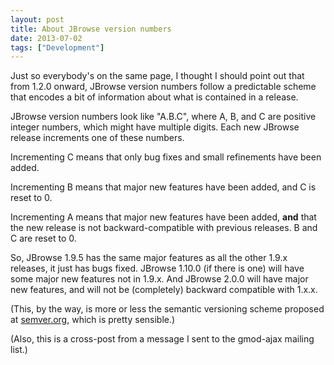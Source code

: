```yaml
---
layout: post
title: About JBrowse version numbers
date: 2013-07-02
tags: ["Development"]
---
```


Just so everybody's on the same page, I thought I should point out that from
1.2.0 onward, JBrowse version numbers follow a predictable scheme that encodes a
bit of information about what is contained in a release.

JBrowse version numbers look like "A.B.C", where A, B, and C are positive
integer numbers, which might have multiple digits. Each new JBrowse release
increments one of these numbers.

Incrementing C means that only bug fixes and small refinements have been added.

Incrementing B means that major new features have been added, and C is reset
to 0.

Incrementing A means that major new features have been added, **and** that the
new release is not backward-compatible with previous releases. B and C are reset
to 0.

So, JBrowse 1.9.5 has the same major features as all the other 1.9.x releases,
it just has bugs fixed. JBrowse 1.10.0 (if there is one) will have some major
new features not in 1.9.x. And JBrowse 2.0.0 will have major new features, and
will not be (completely) backward compatible with 1.x.x.

(This, by the way, is more or less the semantic versioning scheme proposed at
[semver.org](http://semver.org), which is pretty sensible.)

(Also, this is a cross-post from a message I sent to the gmod-ajax mailing
list.)
